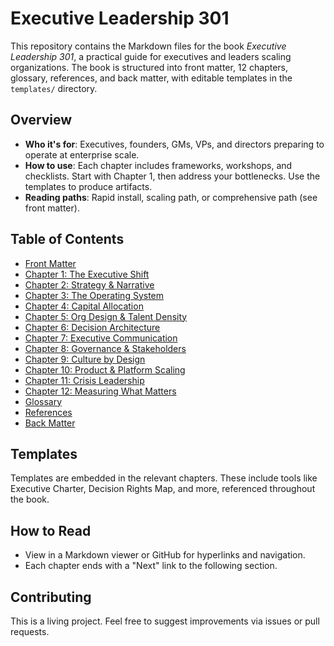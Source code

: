 # Executive Leadership 301

This repository contains the Markdown files for the book *Executive Leadership 301*, a practical guide for executives and leaders scaling organizations. The book is structured into front matter, 12 chapters, glossary, references, and back matter, with editable templates in the `templates/` directory.

## Overview
- **Who it's for**: Executives, founders, GMs, VPs, and directors preparing to operate at enterprise scale.
- **How to use**: Each chapter includes frameworks, workshops, and checklists. Start with Chapter 1, then address your bottlenecks. Use the templates to produce artifacts.
- **Reading paths**: Rapid install, scaling path, or comprehensive path (see front matter).

## Table of Contents
- [Front Matter](executive_leadership_301_front_matter.md)
- [Chapter 1: The Executive Shift](executive_leadership_301_chapter_1.md)
- [Chapter 2: Strategy & Narrative](executive_leadership_301_chapter_2.md)
- [Chapter 3: The Operating System](executive_leadership_301_chapter_3.md)
- [Chapter 4: Capital Allocation](executive_leadership_301_chapter_4.md)
- [Chapter 5: Org Design & Talent Density](executive_leadership_301_chapter_5.md)
- [Chapter 6: Decision Architecture](executive_leadership_301_chapter_6.md)
- [Chapter 7: Executive Communication](executive_leadership_301_chapter_7.md)
- [Chapter 8: Governance & Stakeholders](executive_leadership_301_chapter_8.md)
- [Chapter 9: Culture by Design](executive_leadership_301_chapter_9.md)
- [Chapter 10: Product & Platform Scaling](executive_leadership_301_chapter_10.md)
- [Chapter 11: Crisis Leadership](executive_leadership_301_chapter_11.md)
- [Chapter 12: Measuring What Matters](executive_leadership_301_chapter_12.md)
- [Glossary](executive_leadership_301_glossary.md)
- [References](executive_leadership_301_references.md)
- [Back Matter](executive_leadership_301_back_matter.md)

## Templates
Templates are embedded in the relevant chapters. These include tools like Executive Charter, Decision Rights Map, and more, referenced throughout the book.

## How to Read
- View in a Markdown viewer or GitHub for hyperlinks and navigation.
- Each chapter ends with a "Next" link to the following section.

## Contributing
This is a living project. Feel free to suggest improvements via issues or pull requests.
